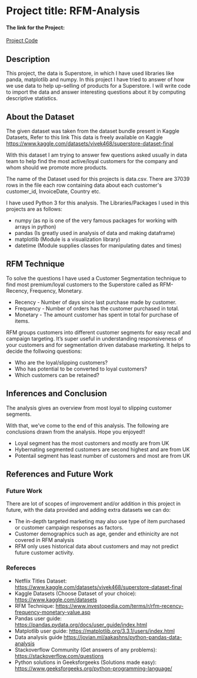 # Project title: RFM-Analysis

#### The link for the Project:
[Project Code](https://github.com/himanshi-png/RFM-Analysis/blob/main/RFM_Analysis.py)

## Description
This project, the data is Superstore, in which I have used libraries like panda, matplotlib and numpy. 
In this project I have tried to answer of how we use data to help up-selling of products for a Superstore. I will write code to import the data and answer interesting questions about it by computing descriptive statistics.

## About the Dataset
The given dataset was taken from the dataset bundle present in Kaggle Datasets, Refer to this link This data is freely available on Kaggle <https://www.kaggle.com/datasets/vivek468/superstore-dataset-final>

With this dataset I am trying to answer few questions asked usually in data team to help find the most active/loyal customers for the company and whom should we promote more products. 

The name of the Dataset used for this projects is data.csv. There are 37039 rows in the file each row containing data about each customer's customer_id, InvoiceDate, Country etc.

I have used Python 3 for this analysis. The Libraries/Packages I used in this projects are as follows:
* numpy (as np is one of the very famous packages for working with arrays in python) 
* pandas (Is greatly used in analysis of data and making dataframe)
* matplotlib (Module is a visualization library) 
* datetime (Module supplies classes for manipulating dates and times)

## RFM Technique
To solve the questions I have used a Customer Segmentation technique to find most premium/loyal customers to the Superstore called as RFM- Recency, Frequency, Monetary.
* Recency - Number of days since last purchase made by customer.
* Frequency - Number of orders has the customer purchased in total.
* Monetary - The amount customer has spent in total for purchase of items.

RFM groups customers into different customer segments for easy recall and campaign targeting. It’s super useful in understanding responsiveness of your customers and for segmentation driven database marketing. It helps to decide the follwoing questions:
* Who are the loyal/slipping customers?
* Who has potential to be converted to loyal customers?
* Which customers can be retained?

## Inferences and Conclusion
The analysis gives an overview from most loyal to slipping customer segments.

With that, we’ve come to the end of this analysis. The following are conclusions drawn from the analysis. Hope you enjoyed!!

* Loyal segment has the most customers and mostly are from UK
* Hybernating segmented customers are second highest and are from UK
* Potentail segment has least number of customers and most are from UK

## References and Future Work

### Future Work
There are lot of scopes of improvement and/or addition in this project in future, with the data provided and adding extra datasets we can do:
* The in-depth targeted marketing may also use type of item purchased or customer campaign responses as factors.
* Customer demographics such as age, gender and ethinicity are not covered in RFM analysis
* RFM only uses historical data about customers and may not predict future customer activity.

### Refereces
* Netflix Titles Dataset: <https://www.kaggle.com/datasets/vivek468/superstore-dataset-final>
* Kaggle Datasets (Choose Dataset of your choice): <https://www.kaggle.com/datasets>
* RFM Technique: <https://www.investopedia.com/terms/r/rfm-recency-frequency-monetary-value.asp>
* Pandas user guide: <https://pandas.pydata.org/docs/user_guide/index.html>
* Matplotlib user guide: <https://matplotlib.org/3.3.1/users/index.html>
* Data analysis guide <https://jovian.ml/aakashns/python-pandas-data-analysis>
* Stackoverflow Community (Get answers of any problems): <https://stackoverflow.com/questions>
* Python solutions in Geeksforgeeks (Solutions made easy): <https://www.geeksforgeeks.org/python-programming-language/>
  
